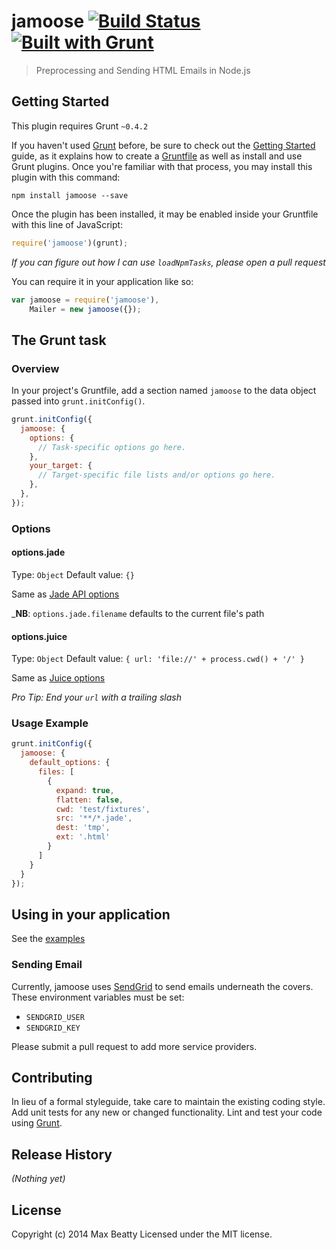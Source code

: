 # jamoose [![Build Status](https://secure.travis-ci.org/maxbeatty/jamoose.png?branch=master)](http://travis-ci.org/maxbeatty/jamoose) [![Built with Grunt](https://cdn.gruntjs.com/builtwith.png)](http://gruntjs.com/)

> Preprocessing and Sending HTML Emails in Node.js


## Getting Started
This plugin requires Grunt `~0.4.2`

If you haven't used [Grunt](http://gruntjs.com/) before, be sure to check out the [Getting Started](http://gruntjs.com/getting-started) guide, as it explains how to create a [Gruntfile](http://gruntjs.com/sample-gruntfile) as well as install and use Grunt plugins. Once you're familiar with that process, you may install this plugin with this command:

```shell
npm install jamoose --save
```

Once the plugin has been installed, it may be enabled inside your Gruntfile with this line of JavaScript:

```js
require('jamoose')(grunt);
```

_If you can figure out how I can use `loadNpmTasks`, please open a pull request_

You can require it in your application like so:

```js
var jamoose = require('jamoose'),
    Mailer = new jamoose({});
```

## The Grunt task

### Overview
In your project's Gruntfile, add a section named `jamoose` to the data object passed into `grunt.initConfig()`.

```js
grunt.initConfig({
  jamoose: {
    options: {
      // Task-specific options go here.
    },
    your_target: {
      // Target-specific file lists and/or options go here.
    },
  },
});
```

### Options

#### options.jade
Type: `Object`
Default value: `{}`

Same as [Jade API options](http://jade-lang.com/api/)

_**NB**: `options.jade.filename` defaults to the current file's path

#### options.juice
Type: `Object`
Default value: `{ url: 'file://' + process.cwd() + '/' }`

Same as [Juice options](https://github.com/LearnBoost/juice#juicefilepath-options-callback)

_Pro Tip: End your `url` with a trailing slash_

### Usage Example

```js
grunt.initConfig({
  jamoose: {
    default_options: {
      files: [
        {
          expand: true,
          flatten: false,
          cwd: 'test/fixtures',
          src: '**/*.jade',
          dest: 'tmp',
          ext: '.html'
        }
      ]
    }
  }
});
```

## Using in your application

See the [examples](https://github.com/maxbeatty/jamoose/tree/master/examples)

### Sending Email

Currently, jamoose uses [SendGrid](https://github.com/sendgrid/sendgrid-nodejs) to send emails underneath the covers. These environment variables must be set:

- `SENDGRID_USER`
- `SENDGRID_KEY`

Please submit a pull request to add more service providers.

## Contributing
In lieu of a formal styleguide, take care to maintain the existing coding style. Add unit tests for any new or changed functionality. Lint and test your code using [Grunt](http://gruntjs.com/).

## Release History
_(Nothing yet)_

## License
Copyright (c) 2014 Max Beatty
Licensed under the MIT license.
